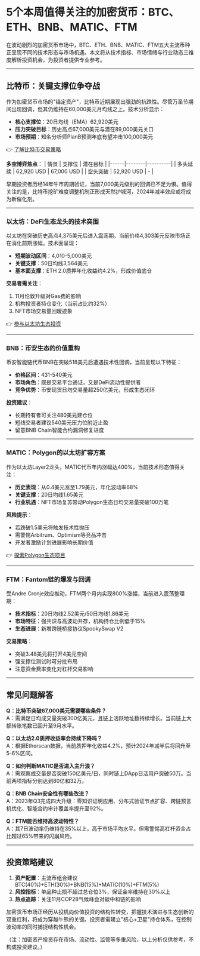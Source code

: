 # 5个本周值得关注的加密货币：BTC、ETH、BNB、MATIC、FTM

在波动剧烈的加密货币市场中，BTC、ETH、BNB、MATIC、FTM五大主流币种正呈现不同的技术形态与市场机遇。本文将从技术指标、市场情绪与行业动态三维度解析投资机会，为投资者提供专业参考。

---

## 比特币：关键支撑位争夺战

作为加密货币市场的"锚定资产"，比特币近期展现出强劲的抗跌性。尽管万圣节期间出现回调，但其仍维持在60,000美元月均线之上。技术分析显示：
- **核心支撑位**：20日均线（EMA）62,920美元
- **压力突破目标**：历史高点67,000美元与潜在89,000美元关口
- **市场预期**：知名分析师PlanB预测年底有望冲击100,000美元

👉 [了解比特币交易策略](https://bit.ly/okx_welcome)

**多空博弈焦点**：
| 情景 | 支撑位 | 潜在目标 |
|------|--------|----------|
| 多头延续 | 62,920 USD | 67,000 USD |
| 空头突破 | 52,920 USD | - |

早期投资者历经14年牛市周期验证，当前7,000美元级别的回调已不足为惧。值得关注的是，比特币挖矿难度调整机制正形成天然护城河，2024年减半效应或将成为新催化剂。

---

### 以太坊：DeFi生态龙头的技术突围

以太坊在突破历史高点4,375美元后进入震荡期，当前价格4,303美元反映市场正在消化前期涨幅。技术面呈现：
- **短期波动区间**：4,010-5,000美元
- **关键支撑**：50日均线3,564美元
- **基本面支撑**：ETH 2.0质押年化收益约4.2%，形成价值底仓

**交易者需关注**：
1. 11月伦敦升级对Gas费的影响
2. 机构投资者持仓变化（当前占比约32%）
3. NFT市场交易量回暖迹象

👉 [参与以太坊生态投资](https://bit.ly/okx_welcome)

---

### BNB：币安生态的价值重构

币安智能链代币BNB在突破518美元后遭遇技术性回调，当前呈现以下特征：
- **价格区间**：431-540美元
- **市场角色**：既是交易平台通证，又是DeFi流动性提供者
- **竞争优势**：币安现货日均交易量超250亿美元，形成生态闭环

**投资建议**：
- 长期持有者可关注480美元建仓位
- 短线交易者建议540美元压力位附近止盈
- 留意BNB Chain智能合约漏洞修复进度

---

### MATIC：Polygon的以太坊扩容方案

作为以太坊Layer2龙头，MATIC代币年内涨幅达400%，当前技术形态值得关注：
- **历史表现**：从0.4美元涨至1.79美元，年化波动率68%
- **关键支撑**：20日均线1.65美元
- **行业机遇**：NFT市场复苏带动Polygon生态日均交易量突破100万笔

**风险提示**：
- 若跌破1.5美元将触发技术性抛压
- 需警惕Arbitrum、Optimism等竞品冲击
- 开发者激励计划进展影响长期价值

👉 [探索Polygon生态项目](https://bit.ly/okx_welcome)

---

### FTM：Fantom链的爆发与回调

受Andre Cronje效应推动，FTM两个月内实现800%涨幅，当前进入震荡整理期：
- **技术指标**：20日均线2.52美元/50日均线1.86美元
- **市场特征**：强共识与高波动并存，机构持仓比例低于15%
- **生态进展**：新增跨链桥接协议SpookySwap V2

**交易策略**：
- 突破3.48美元将打开4美元空间
- 强支撑位测试时可分批布局
- 注意资金费率变化对杠杆交易影响

---

## 常见问题解答

**Q：比特币突破67,000美元需要哪些条件？**  
A：需满足日均成交量突破300亿美元，且链上活跃地址数持续增长。当前链上大额转账笔数已回升至9月水平。

**Q：以太坊2.0质押收益率会持续下降吗？**  
A：根据Etherscan数据，当前质押年化收益4.2%，预计2024年减半后将回升至5-6%区间。

**Q：如何判断MATIC是否进入主升浪？**  
A：需观察成交量是否突破150亿美元/日，同时链上DApp日活用户突破50万。当前两项指标分别达到80亿和32万。

**Q：BNB Chain安全性有哪些改进？**  
A：2023年Q3完成四大升级：零知识证明应用、分布式验证节点扩容、跨链预言机优化、智能合约审计覆盖率提升至92%。

**Q：FTM能否维持高波动特性？**  
A：其7日波动率仍维持在35%以上，高于市场平均水平。但需警惕高杠杆资金占比超过65%带来的闪崩风险。

---

## 投资策略建议

1. **资产配置**：主流币组合建议BTC(40%)+ETH(30%)+BNB(15%)+MATIC(10%)+FTM(5%)
2. **风控指标**：单品种止损不超过总仓位3%，保证金率维持在30%以上
3. **热点追踪**：关注11月COP28气候峰会对碳中和链的影响

加密货币市场正经历从投机向价值投资的结构性转变，把握技术演进与生态创新的双重红利，将成为穿越牛熊的关键。投资者需建立"核心+卫星"持仓体系，在控制波动率的同时捕捉结构性机会。

（注：加密资产投资存在市场、流动性、监管等多重风险，以上分析仅供参考，不构成投资建议。）